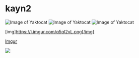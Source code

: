 # kayn2

![Image of Yaktocat](https://imgur.com/M9ywhf4)
![Image of Yaktocat](https://imgur.com/gNQ4KX1)
![Image of Yaktocat](https://imgur.com/q5qI2vL)

[img]https://i.imgur.com/q5qI2vL.png[/img]

[Imgur]()

<img align="center" src="https://imgur.com/q5qI2vL"></br>
